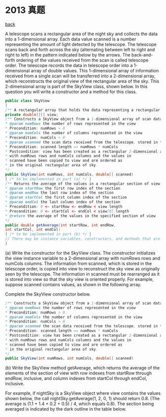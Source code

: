 # 2013 真题

[back](README.md)

A telescope scans a rectangular area of the night sky and collects the data into a 1-dimensional array. Each data value scanned is a number representing the amount of light detected by the telescope. The telescope scans back and forth across the sky (alternating between left to right and right to left) in the pattern indicated below by the arrows. The back-and-forth ordering of the values received from the scan is called telescope order.
The telescope records the data in telescope order into a 1-dimensional array of double values. This 1-dimensional array of information received from a single scan will be transferred into a 2-dimensional array, which reconstructs the original view of the rectangular area of the sky. This 2-dimensional array is part of the SkyView class, shown below. In this question you will write a constructor and a method for this class.

```java
public class SkyView 
{ 
/** A rectangular array that holds the data representing a rectangular area of the sky. */ 
private double[][] view; 
/** Constructs a SkyView object from a 1-dimensional array of scan data. 
* @param numRows the number of rows represented in the view 
* Precondition: numRows > 0 
* @param numCols the number of columns represented in the view 
* Precondition: numCols > 0 
* @param scanned the scan data received from the telescope, stored in telescope order 
* Precondition: scanned.length == numRows * numCols 
* Postcondition: view has been created as a rectangular 2-dimensional array 
* with numRows rows and numCols columns and the values in 
* scanned have been copied to view and are ordered as 
* in the original rectangular area of sky. 
*/ 
public SkyView(int numRows, int numCols, double[] scanned) 
{ /* to be implemented in part (a) */ } 
/** Returns the average of the values in a rectangular section of view. 
* @param startRow the first row index of the section 
* @param endRow the last row index of the section 
* @param startCol the first column index of the section 
* @param endCol the last column index of the section 
* Precondition: 0 <= startRow <= endRow < view.length 
* Precondition: 0 <= startCol <= endCol < view[0].length 
* @return the average of the values in the specified section of view 
*/ 
public double getAverage(int startRow, int endRow, 
int startCol, int endCol) 
{ /* to be implemented in part (b) */ } 
// There may be instance variables, constructors, and methods that are not shown. 
} 
```

(a) Write the constructor for the SkyView class. The constructor initializes the view instance variable to a 2-dimensional array with numRows rows and numCols columns. The information from scanned, which is stored in the telescope order, is copied into view to reconstruct the sky view as originally seen by the telescope. The information in scanned must be rearranged as it is stored into view so that the sky view is oriented properly.
For example, suppose scanned contains values, as shown in the following array.

Complete the SkyView constructor below.

```java
/** Constructs a SkyView object from a 1-dimensional array of scan data. 
* @param numRows the number of rows represented in the view 
* Precondition: numRows > 0 
* @param numCols the number of columns represented in the view 
* Precondition: numCols > 0 
* @param scanned the scan data received from the telescope, stored in telescope order 
* Precondition: scanned.length == numRows * numCols 
* Postcondition: view has been created as a rectangular 2-dimensional array 
* with numRows rows and numCols columns and the values in 
* scanned have been copied to view and are ordered as 
* in the original rectangular area of sky. 
*/ 
public SkyView(int numRows, int numCols, double[] scanned) 
```

(b) Write the SkyView method getAverage, which returns the average of the elements of the section of view with row indexes from startRow through endRow, inclusive, and column indexes from startCol through endCol, inclusive.

For example, if nightSky is a SkyView object where view contains the values shown below, the
call nightSky.getAverage(1, 2, 0, 1) should return 0.8. (The average is (1.1 + 1.4 + 0.2 + 0.5) / 4, which equals 0.8). The section being averaged is indicated by the dark outline
in the table below.
